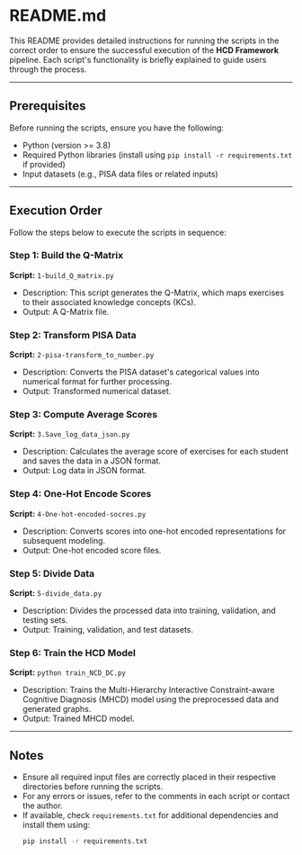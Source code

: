 # README.md

This README provides detailed instructions for running the scripts in the correct order to ensure the successful execution of the **HCD Framework** pipeline. Each script's functionality is briefly explained to guide users through the process.

---

## Prerequisites

Before running the scripts, ensure you have the following:
- Python (version >= 3.8)
- Required Python libraries (install using `pip install -r requirements.txt` if provided)
- Input datasets (e.g., PISA data files or related inputs)

---

## Execution Order

Follow the steps below to execute the scripts in sequence:

### Step 1: Build the Q-Matrix
**Script:** `1-build_Q_matrix.py`

- Description: This script generates the Q-Matrix, which maps exercises to their associated knowledge concepts (KCs).
- Output: A Q-Matrix file.

### Step 2: Transform PISA Data
**Script:** `2-pisa-transform_to_number.py`

- Description: Converts the PISA dataset's categorical values into numerical format for further processing.
- Output: Transformed numerical dataset.

### Step 3: Compute Average Scores
**Script:** `3.Save_log_data_json.py`

- Description: Calculates the average score of exercises for each student and saves the data in a JSON format.
- Output: Log data in JSON format.



### Step 4: One-Hot Encode Scores
**Script:** `4-One-hot-encoded-socres.py`

- Description: Converts scores into one-hot encoded representations for subsequent modeling.
- Output: One-hot encoded score files.

### Step 5: Divide Data
**Script:** `5-divide_data.py`

- Description: Divides the processed data into training, validation, and testing sets.
- Output: Training, validation, and test datasets.





### Step 6: Train the HCD Model
**Script:** `python train_NCD_DC.py`

- Description: Trains the Multi-Hierarchy Interactive Constraint-aware Cognitive Diagnosis (MHCD) model using the preprocessed data and generated graphs.
- Output: Trained MHCD model.

---

## Notes
- Ensure all required input files are correctly placed in their respective directories before running the scripts.
- For any errors or issues, refer to the comments in each script or contact the author.
- If available, check `requirements.txt` for additional dependencies and install them using:
  ```bash
  pip install -r requirements.txt
  ```



